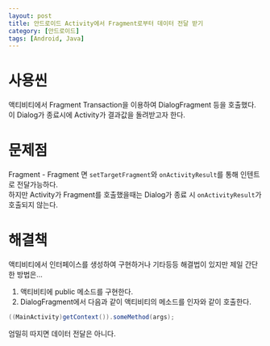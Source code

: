 ```yaml
---
layout: post
title: 안드로이드 Activity에서 Fragment로부터 데이터 전달 받기
category: [안드로이드]
tags: [Android, Java]
---  
```


# 사용씬
액티비티에서 Fragment Transaction을 이용하여 DialogFragment 등을 호출했다.  
이 Dialog가 종료시에 Activity가 결과값을 돌려받고자 한다.  

# 문제점
Fragment - Fragment 면 `setTargetFragment`와 `onActivityResult`를 통해 인텐트로 전달가능하다.  
하지만 Activity가 Fragment를 호출했을때는 Dialog가 종료 시 `onActivityResult`가 호출되지 않는다.  

# 해결책
액티비티에서 인터페이스를 생성하여 구현하거나 기타등등 해결법이 있지만 제일 간단한 방법은...
1. 액티비티에 public 메소드를 구현한다.
2. DialogFragment에서 다음과 같이 액티비티의 메소드를 인자와 같이 호출한다.
``` java
((MainActivity)getContext()).someMethod(args);
```

엄밀히 따지면 데이터 전달은 아니다.


